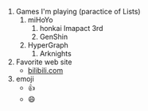 1. Games I'm playing (paractice of Lists)
    1. miHoYo
        1. honkai Imapact 3rd
        2. GenShin 
    2. HyperGraph
        1.  Arknights
2. Favorite web site
    * [bilibili.com](bilibili.com)
3. emoji
    * :+1:
    * :smile: